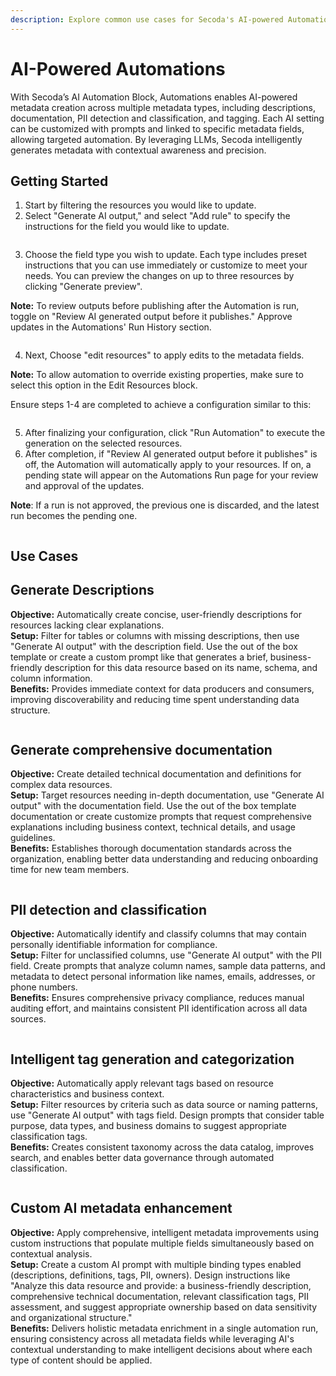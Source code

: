 ```yaml
---
description: Explore common use cases for Secoda's AI-powered Automations
---
```


# AI-Powered Automations

With Secoda’s AI Automation Block, Automations enables AI-powered metadata creation across multiple metadata types, including descriptions, documentation, PII detection and classification, and tagging. Each AI setting can be customized with prompts and linked to specific metadata fields, allowing targeted automation. By leveraging LLMs, Secoda intelligently generates metadata with contextual awareness and precision.

## Getting Started

1. Start by filtering the resources you would like to update.&#x20;
2. Select "Generate AI output," and select "Add rule" to specify the instructions for the field you would like to update.

<figure><img src="https://secoda-public-media-assets.s3.amazonaws.com/1c1d0d04-eb43-4542-892f-06200b26d021.png" alt=""><figcaption></figcaption></figure>

3. Choose the field type you wish to update. Each type includes preset instructions that you can use immediately or customize to meet your needs. You can preview the changes on up to three resources by clicking "Generate preview".

**Note:** To review outputs before publishing after the Automation is run, toggle on "Review AI generated output before it publishes." Approve updates in the Automations' Run History section.

<figure><img src="https://secoda-public-media-assets.s3.amazonaws.com/3a1731a1-7ad9-48cb-920c-134a69302753.png" alt=""><figcaption></figcaption></figure>

4. Next, Choose "edit resources" to apply edits to the metadata fields.&#x20;

**Note:** To allow automation to override existing properties, make sure to select this option in the Edit Resources block.

Ensure steps 1-4 are completed to achieve a configuration similar to this:

<figure><img src="https://secoda-public-media-assets.s3.amazonaws.com/724a19ab-25ae-4791-8ae6-77910c4076b5.png" alt=""><figcaption></figcaption></figure>

5. After finalizing your configuration, click "Run Automation" to execute the generation on the selected resources.
6. After completion, if "Review AI generated output before it publishes" is off, the Automation will automatically apply to your resources. If on, a pending state will appear on the Automations Run page for your review and approval of the updates.

**Note**: If a run is not approved, the previous one is discarded, and the latest run becomes the pending one.

<figure><img src="https://secoda-public-media-assets.s3.amazonaws.com/090b93f9-4a63-493b-8862-0172fe6d9139.png" alt=""><figcaption></figcaption></figure>

## Use Cases

## Generate Descriptions

**Objective:** Automatically create concise, user-friendly descriptions for resources lacking clear explanations.\
**Setup:** Filter for tables or columns with missing descriptions, then use "Generate AI output" with the description field. Use the out of the box template or create a custom prompt like that generates a brief, business-friendly description for this data resource based on its name, schema, and column information.\
**Benefits:** Provides immediate context for data producers and consumers, improving discoverability and reducing time spent understanding data structure.

<figure><img src="https://secoda-public-media-assets.s3.amazonaws.com/4931baa9-0a55-4660-89c9-3bddd4346252.png" alt=""><figcaption></figcaption></figure>

## Generate comprehensive documentation

**Objective:** Create detailed technical documentation and definitions for complex data resources.\
**Setup:** Target resources needing in-depth documentation, use "Generate AI output" with the documentation field. Use the out of the box template documentation or create customize prompts that request comprehensive explanations including business context, technical details, and usage guidelines.\
**Benefits:** Establishes thorough documentation standards across the organization, enabling better data understanding and reducing onboarding time for new team members.

<figure><img src="https://secoda-public-media-assets.s3.amazonaws.com/3cf7a657-5451-4de4-8c4f-35f3cdbb98eb.png" alt=""><figcaption></figcaption></figure>

## PII detection and classification

**Objective:** Automatically identify and classify columns that may contain personally identifiable information for compliance.\
**Setup:** Filter for unclassified columns, use "Generate AI output" with the PII field. Create prompts that analyze column names, sample data patterns, and metadata to detect personal information like names, emails, addresses, or phone numbers.\
**Benefits:** Ensures comprehensive privacy compliance, reduces manual auditing effort, and maintains consistent PII identification across all data sources.

<figure><img src="https://secoda-public-media-assets.s3.amazonaws.com/c694682b-bbc4-43d7-9515-1dbf0150d865.png" alt=""><figcaption></figcaption></figure>

## Intelligent tag generation and categorization

**Objective:** Automatically apply relevant tags based on resource characteristics and business context.\
**Setup:** Filter resources by criteria such as data source or naming patterns, use "Generate AI output" with tags field. Design prompts that consider table purpose, data types, and business domains to suggest appropriate classification tags.\
**Benefits:** Creates consistent taxonomy across the data catalog, improves search, and enables better data governance through automated classification.

<figure><img src="https://secoda-public-media-assets.s3.amazonaws.com/9125cb45-25c5-4dab-8f20-7777d8fb0817.png" alt=""><figcaption></figcaption></figure>

## Custom AI metadata enhancement

**Objective:** Apply comprehensive, intelligent metadata improvements using custom instructions that populate multiple fields simultaneously based on contextual analysis.\
**Setup:** Create a custom AI prompt with multiple binding types enabled (descriptions, definitions, tags, PII, owners). Design instructions like "Analyze this data resource and provide: a business-friendly description, comprehensive technical documentation, relevant classification tags, PII assessment, and suggest appropriate ownership based on data sensitivity and organizational structure."\
**Benefits:** Delivers holistic metadata enrichment in a single automation run, ensuring consistency across all metadata fields while leveraging AI's contextual understanding to make intelligent decisions about where each type of content should be applied.

<figure><img src="https://secoda-public-media-assets.s3.amazonaws.com/4d81c25a-8f0b-41c9-aa8e-5d083f2527d4.png" alt=""><figcaption></figcaption></figure>
